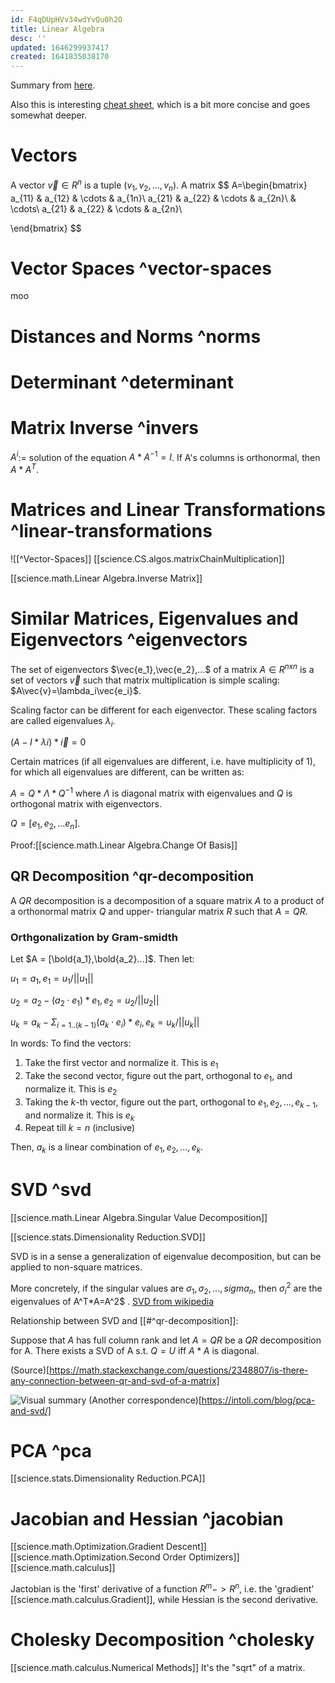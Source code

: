 ```yaml
---
id: F4qDUpHVv34wdYvQu0h2O
title: Linear Algebra
desc: ''
updated: 1646299937417
created: 1641835038170
---
```


Summary from [here](https://minireference.com/static/tutorials/linear_algebra_in_4_pages.pdf).

Also this is interesting [cheat sheet](https://www.cs.cornell.edu/~tomf/notes/cs421-cheat-sheet.pdf), which is a bit more concise and goes somewhat deeper.


# Vectors
A vector $\vec{v}\in R^n$ is a tuple $(v_1,v_2,...,v_n)$.
A matrix 
$$
A=\begin{bmatrix}
a_{11} & a_{12} & \cdots & a_{1n}\\
a_{21} & a_{22} & \cdots & a_{2n}\\
 & \cdots\\
a_{21} & a_{22} & \cdots & a_{2n}\\

\end{bmatrix}
$$


# Vector Spaces ^vector-spaces
moo

# Distances and Norms ^norms

# Determinant ^determinant

# Matrix Inverse ^invers

$A^{i}$:= solution of the equation $A*A^{-1}=I$.
If A's columns is orthonormal, then $A*A^{T}$.


# Matrices and Linear Transformations ^linear-transformations
![[^Vector-Spaces]]
[[science.CS.algos.matrixChainMultiplication]]

[[science.math.Linear Algebra.Inverse Matrix]]
# Similar Matrices, Eigenvalues and Eigenvectors ^eigenvectors
 The set of eigenvectors $\vec{e_1},\vec{e_2},...$ of a matrix $A\in R^{n x n}$ is a set of vectors $\vec{v}$ such that matrix multiplication is simple scaling:
  $A\vec{v}=\lambda_i\vec{e_i}$.

  Scaling factor can be different for each eigenvector. These scaling factors are called eigenvalues $\lambda_i$.

$(A-I*\lambda{i})*\vec{i}=0$

Certain matrices (if all eigenvalues are different, i.e. have multiplicity of 1), for which all eigenvalues are different, can be written as:


$A = Q*\Lambda*Q^{-1}$
where $\Lambda$ is diagonal matrix with eigenvalues and $Q$ is orthogonal matrix with eigenvectors.

$Q=[e_1,e_2,...e_n]$. 

Proof:[[science.math.Linear Algebra.Change Of Basis]]


## QR Decomposition ^qr-decomposition

A $QR$ decomposition is a decomposition of a square matrix $A$ to a product of a orthonormal matrix $Q$ and
upper- triangular matrix $R$ such that $A=QR$.

### Orthgonalization by Gram-smidth
Let $A = [\bold{a_1},\bold{a_2}...]$.
Then let:

$u_1 = a_1, e_1=u_1/||u_1||$

$u_2 = a_2-(a_2\cdot e_1)*e_1, e_2=u_2/||u_2||$

$u_k = a_k-\Sigma_{i=1..(k-1)}(a_k\cdot e_i)*e_i, e_k=u_k/||u_k||$

In words:
To find the vectors:

1. Take the first vector and normalize it. This is $e_1$
2. Take the second vector, figure out the part, orthogonal to $e_1$, and normalize it. This is $e_2$
3. Taking the $k$-th vector, figure out the part, orthogonal to $e_1,e_2,...,e_{k-1}$, and normalize it. This is $e_k$
4. Repeat till $k=n$ (inclusive)

Then, $a_k$ is a linear combination of $e_1,e_2,...,e_{k}$.




# SVD ^svd



[[science.math.Linear Algebra.Singular Value Decomposition]]

[[science.stats.Dimensionality Reduction.SVD]]

SVD is in a sense a  generalization of eigenvalue decomposition, but can be applied to non-square matrices.

More concretely, if the singular values are $\sigma_1,\sigma_2,...,sigma_n$, then
$\sigma_i^2$ are the eigenvalues of A^T*A=A^2$ .
[SVD from wikipedia](https://en.wikipedia.org/wiki/Singular_value_decomposition)

Relationship between SVD and [[#^qr-decomposition]]:

 Suppose that $A$ has full column rank and let $A=QR$ be a $QR$ decomposition for A.
 There exists a SVD of A s.t. $Q=U$ iff $A*A$ is diagonal.

(Source)[https://math.stackexchange.com/questions/2348807/is-there-any-connection-between-qr-and-svd-of-a-matrix]

![Visual summary](/assets/images/2022-02-04-13-59-52.png)
(Another correspondence)[https://intoli.com/blog/pca-and-svd/]

# PCA ^pca
[[science.stats.Dimensionality Reduction.PCA]]




# Jacobian and Hessian ^jacobian
[[science.math.Optimization.Gradient Descent]]
[[science.math.Optimization.Second Order Optimizers]]
[[science.math.calculus]]

Jactobian is the 'first' derivative of a function $R^m->R^n$, i.e. the 'gradient' [[science.math.calculus.Gradient]], while Hessian is the second derivative.


# Cholesky Decomposition ^cholesky
[[science.math.calculus.Numerical Methods]]
It's the "sqrt" of a matrix.




